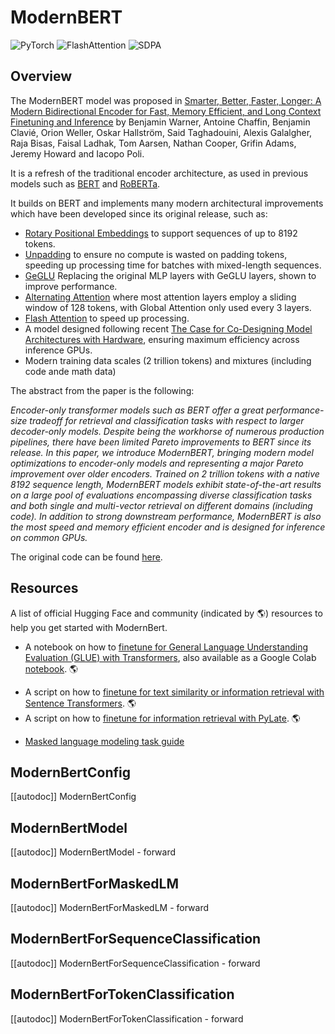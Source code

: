 <!--Copyright 2024 The HuggingFace Team. All rights reserved.

Licensed under the Apache License, Version 2.0 (the "License"); you may not use this file except in compliance with
the License. You may obtain a copy of the License at

http://www.apache.org/licenses/LICENSE-2.0

Unless required by applicable law or agreed to in writing, software distributed under the License is distributed on
an "AS IS" BASIS, WITHOUT WARRANTIES OR CONDITIONS OF ANY KIND, either express or implied. See the License for the
specific language governing permissions and limitations under the License.

⚠️ Note that this file is in Markdown but contain specific syntax for our doc-builder (similar to MDX) that may not be
rendered properly in your Markdown viewer.

-->

# ModernBERT

<div class="flex flex-wrap space-x-1">
<img alt="PyTorch" src="https://img.shields.io/badge/PyTorch-DE3412?style=flat&logo=pytorch&logoColor=white">
<img alt="FlashAttention" src="https://img.shields.io/badge/%E2%9A%A1%EF%B8%8E%20FlashAttention-eae0c8?style=flat">
<img alt="SDPA" src="https://img.shields.io/badge/SDPA-DE3412?style=flat&logo=pytorch&logoColor=white">
</div>

## Overview

The ModernBERT model was proposed in [Smarter, Better, Faster, Longer: A Modern Bidirectional Encoder for Fast, Memory Efficient, and Long Context Finetuning and Inference](https://arxiv.org/abs/2412.13663) by Benjamin Warner, Antoine Chaffin, Benjamin Clavié, Orion Weller, Oskar Hallström, Said Taghadouini, Alexis Galalgher, Raja Bisas, Faisal Ladhak, Tom Aarsen, Nathan Cooper, Grifin Adams, Jeremy Howard and Iacopo Poli.

It is a refresh of the traditional encoder architecture, as used in previous models such as [BERT](https://huggingface.co/docs/transformers/en/model_doc/bert) and [RoBERTa](https://huggingface.co/docs/transformers/en/model_doc/roberta). 

It builds on BERT and implements many modern architectural improvements which have been developed since its original release, such as:
- [Rotary Positional Embeddings](https://huggingface.co/blog/designing-positional-encoding) to support sequences of up to 8192 tokens.
- [Unpadding](https://arxiv.org/abs/2208.08124) to ensure no compute is wasted on padding tokens, speeding up processing time for batches with mixed-length sequences.
- [GeGLU](https://arxiv.org/abs/2002.05202) Replacing the original MLP layers with GeGLU layers, shown to improve performance.
- [Alternating Attention](https://arxiv.org/abs/2004.05150v2) where most attention layers employ a sliding window of 128 tokens, with Global Attention only used every 3 layers.
- [Flash Attention](https://github.com/Dao-AILab/flash-attention) to speed up processing.
- A model designed following recent [The Case for Co-Designing Model Architectures with Hardware](https://arxiv.org/abs/2401.14489), ensuring maximum efficiency across inference GPUs.
- Modern training data scales (2 trillion tokens) and mixtures (including code ande math data)

The abstract from the paper is the following:

*Encoder-only transformer models such as BERT offer a great performance-size tradeoff for retrieval and classification tasks with respect to larger decoder-only models. Despite being the workhorse of numerous production pipelines, there have been limited Pareto improvements to BERT since its release. In this paper, we introduce ModernBERT, bringing modern model optimizations to encoder-only models and representing a major Pareto improvement over older encoders. Trained on 2 trillion tokens with a native 8192 sequence length, ModernBERT models exhibit state-of-the-art results on a large pool of evaluations encompassing diverse classification tasks and both single and multi-vector retrieval on different domains (including code). In addition to strong downstream performance, ModernBERT is also the most speed and memory efficient encoder and is designed for inference on common GPUs.*

The original code can be found [here](https://github.com/answerdotai/modernbert).

## Resources

A list of official Hugging Face and community (indicated by 🌎) resources to help you get started with ModernBert.

<PipelineTag pipeline="text-classification"/>

- A notebook on how to [finetune for General Language Understanding Evaluation (GLUE) with Transformers](https://github.com/AnswerDotAI/ModernBERT/blob/main/examples/finetune_modernbert_on_glue.ipynb), also available as a Google Colab [notebook](https://colab.research.google.com/github/AnswerDotAI/ModernBERT/blob/main/examples/finetune_modernbert_on_glue.ipynb). 🌎

<PipelineTag pipeline="sentence-similarity"/>

- A script on how to [finetune for text similarity or information retrieval with Sentence Transformers](https://github.com/AnswerDotAI/ModernBERT/blob/main/examples/train_st.py). 🌎
- A script on how to [finetune for information retrieval with PyLate](https://github.com/AnswerDotAI/ModernBERT/blob/main/examples/train_pylate.py). 🌎

<PipelineTag pipeline="fill-mask"/>

- [Masked language modeling task guide](../tasks/masked_language_modeling)


## ModernBertConfig

[[autodoc]] ModernBertConfig

<frameworkcontent>
<pt>

## ModernBertModel

[[autodoc]] ModernBertModel
    - forward

## ModernBertForMaskedLM

[[autodoc]] ModernBertForMaskedLM
    - forward

## ModernBertForSequenceClassification

[[autodoc]] ModernBertForSequenceClassification
    - forward

## ModernBertForTokenClassification

[[autodoc]] ModernBertForTokenClassification
    - forward

</pt>
</frameworkcontent>
